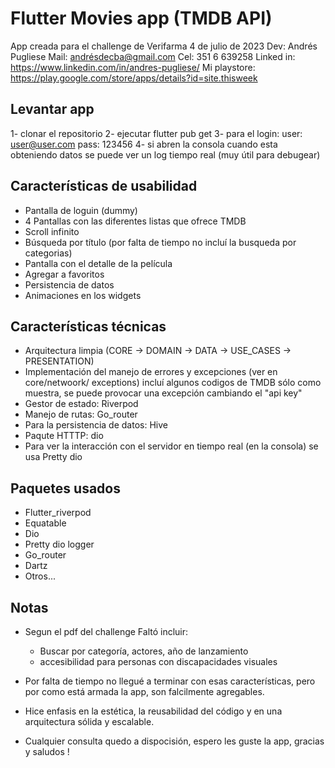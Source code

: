 # Flutter Movies app (TMDB API)
App creada para el challenge de Verifarma
4 de julio de 2023
Dev: Andrés Pugliese
Mail: andrésdecba@gmail.com
Cel: 351 6 639258
Linked in: https://www.linkedin.com/in/andres-pugliese/
Mi playstore: https://play.google.com/store/apps/details?id=site.thisweek 

## Levantar app
1- clonar el repositorio
2- ejecutar flutter pub get
3- para el login:
    user: user@user.com
    pass: 123456
4- si abren la consola cuando esta obteniendo datos se puede ver un log tiempo real (muy útil para debugear)

## Características de usabilidad
- Pantalla de loguin (dummy)
- 4 Pantallas con las diferentes listas que ofrece TMDB
- Scroll infinito
- Búsqueda por título (por falta de tiempo no incluí la busqueda por categorias)
- Pantalla con el detalle de la película
- Agregar a favoritos
- Persistencia de datos
- Animaciones en los widgets

## Características técnicas
- Arquitectura limpia (CORE -> DOMAIN -> DATA -> USE_CASES -> PRESENTATION)
- Implementación del manejo de errores y excepciones (ver en core/netwoork/ exceptions)
    incluí algunos codigos de TMDB sólo como muestra, se puede provocar una excepción cambiando el "api key"
- Gestor de estado: Riverpod
- Manejo de rutas: Go_router
- Para la persistencia de datos: Hive
- Paqute HTTTP: dio
- Para ver la interacción con el servidor en tiempo real (en la consola) se usa Pretty dio

## Paquetes usados
- Flutter_riverpod
- Equatable
- Dio
- Pretty dio logger
- Go_router
- Dartz
- Otros...

## Notas
- Segun el pdf del challenge Faltó incluir:
    - Buscar por categoría, actores, año de lanzamiento
    - accesibilidad para personas con discapacidades visuales

- Por falta de tiempo no llegué a terminar con esas características, pero por como está armada la app, son falcilmente agregables.
- Hice enfasis en la estética, la reusabilidad del código y en una arquitectura sólida y escalable.
- Cualquier consulta quedo a dispocisión, espero les guste la app, gracias y saludos !

